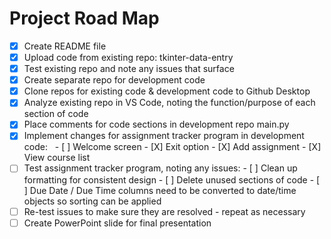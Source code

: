 # Project Road Map
- [X] Create README file
- [X] Upload code from existing repo: tkinter-data-entry
- [X] Test existing repo and note any issues that surface
- [X] Create separate repo for development code
- [X] Clone repos for existing code & development code to Github Desktop
- [X] Analyze existing repo in VS Code, noting the function/purpose of each section of code
- [X] Place comments for code sections in development repo main.py
- [X] Implement changes for assignment tracker program in development code:
&nbsp; - [ ] Welcome screen
      - [X] Exit option
      - [X] Add assignment
      - [X] View course list
- [ ] Test assignment tracker program, noting any issues:
      - [ ] Clean up formatting for consistent design
      - [ ] Delete unused sections of code
      - [ ] Due Date / Due Time columns need to be converted to date/time objects so sorting can be applied
- [ ] Re-test issues to make sure they are resolved - repeat as necessary
- [ ] Create PowerPoint slide for final presentation
